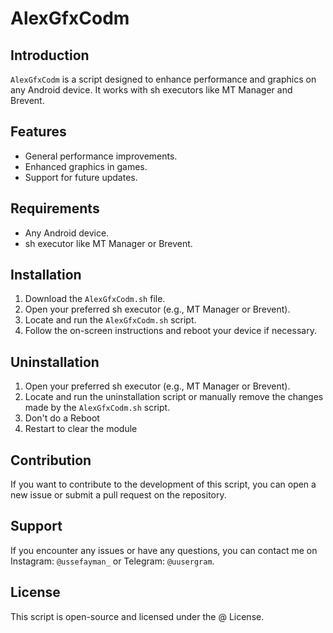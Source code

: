 # AlexGfxCodm

## Introduction
`AlexGfxCodm` is a script designed to enhance performance and graphics on any Android device. It works with sh executors like MT Manager and Brevent.

## Features
- General performance improvements.
- Enhanced graphics in games.
- Support for future updates.

## Requirements
- Any Android device.
- sh executor like MT Manager or Brevent.

## Installation
1. Download the `AlexGfxCodm.sh` file.
2. Open your preferred sh executor (e.g., MT Manager or Brevent).
3. Locate and run the `AlexGfxCodm.sh` script.
4. Follow the on-screen instructions and reboot your device if necessary.

## Uninstallation
1. Open your preferred sh executor (e.g., MT Manager or Brevent).
2. Locate and run the uninstallation script or manually remove the changes made by the `AlexGfxCodm.sh` script.
3. Don't do a Reboot 
4. Restart to clear the module

## Contribution
If you want to contribute to the development of this script, you can open a new issue or submit a pull request on the repository.

## Support
If you encounter any issues or have any questions, you can contact me on Instagram: `@ussefayman_` or Telegram: `@uusergram`.

## License
This script is open-source and licensed under the @ License.

